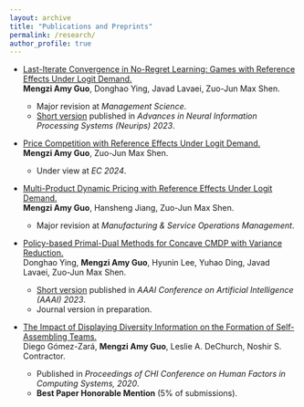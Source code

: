 ```yaml
---
layout: archive
title: "Publications and Preprints"
permalink: /research/
author_profile: true
---
```


* [Last-Iterate Convergence in No-Regret Learning: Games with Reference Effects Under Logit Demand.](https://papers.ssrn.com/sol3/papers.cfm?abstract_id=4597658)\
**Mengzi Amy Guo**, Donghao Ying, Javad Lavaei, Zuo-Jun Max Shen.
    - Major revision at *Management Science*.
    - [Short version](https://openreview.net/forum?id=75Mxzfoeq7) published in *Advances in Neural Information Processing Systems (Neurips) 2023*.
 

* [Price Competition with Reference Effects Under Logit Demand.](https://papers.ssrn.com/sol3/papers.cfm?abstract_id=4742001)\
**Mengzi Amy Guo**, Zuo-Jun Max Shen.
    - Under view at *EC 2024*.


* [Multi-Product Dynamic Pricing with Reference Effects Under Logit Demand.](https://papers.ssrn.com/sol3/papers.cfm?abstract_id=4189049)\
**Mengzi Amy Guo**, Hansheng Jiang, Zuo-Jun Max Shen.
    - Major revision at *Manufacturing & Service Operations Management*.


* [Policy-based Primal-Dual Methods for Concave CMDP with Variance Reduction.](https://ojs.aaai.org/index.php/AAAI/article/view/26299)\
Donghao Ying, **Mengzi Amy Guo**, Hyunin Lee, Yuhao Ding, Javad Lavaei, Zuo-Jun Max Shen.
    - [Short version](https://ojs.aaai.org/index.php/AAAI/article/view/26299) published in *AAAI Conference on Artificial Intelligence (AAAI) 2023*.
    - Journal version in preparation.

* [The Impact of Displaying Diversity Information on the Formation of Self-Assembling Teams.](https://doi.org/10.1145/3313831.3376654)\
Diego Gómez-Zará, **Mengzi Amy Guo**, Leslie A. DeChurch, Noshir S. Contractor.
    - Published in *Proceedings of CHI Conference on Human Factors in Computing Systems, 2020*.
    - **Best Paper Honorable Mention** (5% of submissions).





